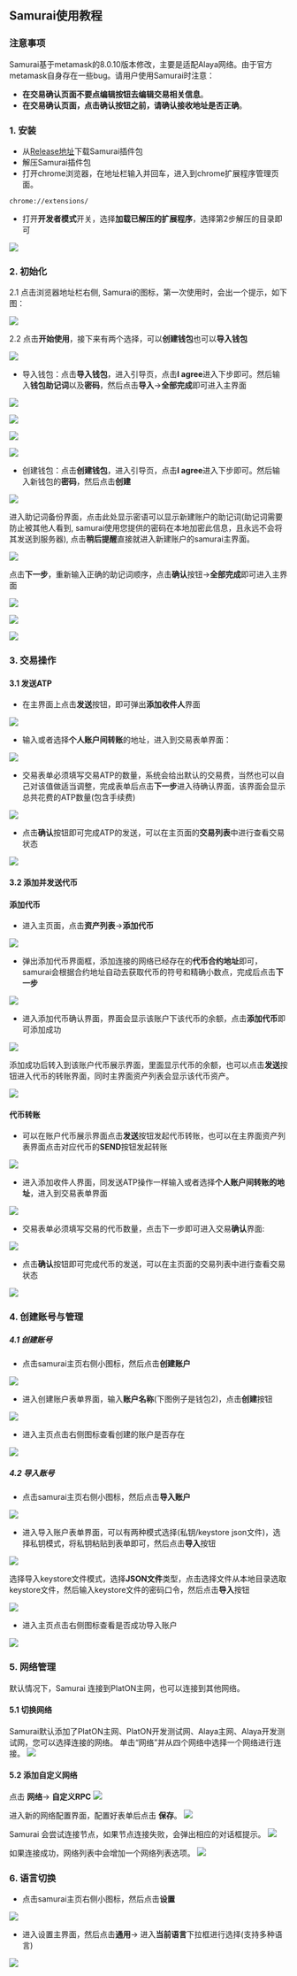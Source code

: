 ## Samurai使用教程

### 注意事项

Samurai基于metamask的8.0.10版本修改，主要是适配Alaya网络。由于官方metamask自身存在一些bug。请用户使用Samurai时注意：

* **在交易确认页面不要点编辑按钮去编辑交易相关信息**。
* **在交易确认页面，点击确认按钮之前，请确认接收地址是否正确**。

### 1. 安装

+ 从[Release地址](https://github.com/AlayaNetwork/Samurai/releases)下载Samurai插件包
+ 解压Samurai插件包
+ 打开chrome浏览器，在地址栏输入并回车，进入到chrome扩展程序管理页面。

```
chrome://extensions/
```

+ 打开**开发者模式**开关，选择**加载已解压的扩展程序**，选择第2步解压的目录即可

![](./images/add-chrome.jpg)

### 2. 初始化

2.1 点击浏览器地址栏右侧, Samurai的图标，第一次使用时，会出一个提示，如下图：

![](./images/samurai-welcome.jpg)

2.2 点击**开始使用**，接下来有两个选择，可以**创建钱包**也可以**导入钱包**

![](./images/samurai-select-action.jpg)

+ 导入钱包：点击**导入钱包**，进入引导页，点击**I agree**进入下步即可。然后输入**钱包助记词**以及**密码**，然后点击**导入**->**全部完成**即可进入主界面

![](./images/samurai-agreement.jpg)

![](./images/samurai-import-seed.jpg)

![](./images/samurai-import-end.jpg)

![](./images/samurai-import-home.jpg)

+ 创建钱包：点击**创建钱包**，进入引导页，点击**I agree**进入下步即可。然后输入新钱包的**密码**，然后点击**创建**

![](./images/samurai-create-password.jpg)

进入助记词备份界面，点击此处显示密语可以显示新建账户的助记词(助记词需要防止被其他人看到, samurai使用您提供的密码在本地加密此信息，且永远不会将其发送到服务器), 点击**稍后提醒**直接就进入新建账户的samurai主界面。

![](./images/samurai-create-seed.jpg)

点击**下一步**，重新输入正确的助记词顺序，点击**确认**按钮->**全部完成**即可进入主界面

![](./images/samurai-create-seed-confirm.jpg)

![](./images/samurai-import-end.jpg)

![](./images/samurai-create-home.jpg)

### 3. 交易操作

#### 3.1 发送ATP

+ 在主界面上点击**发送**按钮，即可弹出**添加收件人**界面

![](./images/samurai-send-address-input.jpg)

+ 输入或者选择**个人账户间转账**的地址，进入到交易表单界面：

![](./images/samurai-send-input.jpg)

+ 交易表单必须填写交易ATP的数量，系统会给出默认的交易费，当然也可以自己对该值做适当调整，完成表单后点击**下一步**进入待确认界面，该界面会显示总共花费的ATP数量(包含手续费)

![](./images/samurai-send-confirm.jpg)

+ 点击**确认**按钮即可完成ATP的发送，可以在主页面的**交易列表**中进行查看交易状态

![](./images/samurai-tx-detail.jpg)

#### 3.2 添加并发送代币

#### 添加代币

+ 进入主页面，点击**资产列表**->**添加代币**

![](./images/samurai-home-add-token.jpg)

+ 弹出添加代币界面框，添加连接的网络已经存在的**代币合约地址**即可，samurai会根据合约地址自动去获取代币的符号和精确小数点，完成后点击**下一步**

![](./images/samurai-add-token-input.jpg)

+ 进入添加代币确认界面，界面会显示该账户下该代币的余额，点击**添加代币**即可添加成功

![](./images/samurai-add-token-confirm.jpg)

添加成功后转入到该账户代币展示界面，里面显示代币的余额，也可以点击**发送**按钮进入代币的转账界面，同时主界面资产列表会显示该代币资产。

![](./images/samurai-token-display.jpg)

#### 代币转账

+ 可以在账户代币展示界面点击**发送**按钮发起代币转账，也可以在主界面资产列表界面点击对应代币的**SEND**按钮发起转账

![](./images/samurai-assets-list.jpg)

+ 进入添加收件人界面，同发送ATP操作一样输入或者选择**个人账户间转账的地址**，进入到交易表单界面

![](./images/samurai-send-token-input.jpg)

+ 交易表单必须填写交易的代币数量，点击下一步即可进入交易**确认**界面:

![](./images/samurai-send-token-confirm.jpg)

+ 点击**确认**按钮即可完成代币的发送，可以在主页面的交易列表中进行查看交易状态

![](./images/samurai-token-tx-detail.jpg)

### 4. 创建账号与管理

##### 4.1 创建账号

+ 点击samurai主页右侧小图标，然后点击**创建账户**

![](./images/samurai-home-create-account.jpg)

+ 进入创建账户表单界面，输入**账户名称**(下图例子是钱包2)，点击**创建**按钮

![](./images/samurai-home-create-account-input.jpg)

+ 进入主页点击右侧图标查看创建的账户是否存在

![](./images/samurai-home-create-account-end.jpg)

##### 4.2 导入账号

+ 点击samurai主页右侧小图标，然后点击**导入账户**

![](./images/samurai-home-import-account.jpg)

+ 进入导入账户表单界面，可以有两种模式选择(私钥/keystore json文件)，选择私钥模式，将私钥粘贴到表单即可，然后点击**导入**按钮

![](./images/samurai-home-import-account-privatekey-input.jpg)

选择导入keystore文件模式，选择**JSON文件**类型，点击选择文件从本地目录选取keystore文件，然后输入keystore文件的密码口令，然后点击**导入**按钮

![](./images/samurai-home-import-accout-keystore.jpg)

+ 进入主页点击右侧图标查看是否成功导入账户

![](./images/samurai-home-import-account-end.jpg)

### 5. 网络管理
默认情况下，Samurai 连接到PlatON主网，也可以连接到其他网络。

#### 5.1 切换网络
Samurai默认添加了PlatON主网、PlatON开发测试网、Alaya主网、Alaya开发测试网，您可以选择连接的网络。 单击“网络”并从四个网络中选择一个网络进行连接。
![](./images/choose-network.jpg)

#### 5.2 添加自定义网络
点击 **网络**-> **自定义RPC**
![](./images/choose-custom-network.jpg)

进入新的网络配置界面，配置好表单后点击 **保存**。
![](./images/custom-network-config.jpg)

Samurai 会尝试连接节点，如果节点连接失败，会弹出相应的对话框提示。
![](./images/custom-network-connect-failed.jpg)

如果连接成功，网络列表中会增加一个网络列表选项。
![](./images/custom-network-connect-success.jpg)

### 6. 语言切换

+ 点击samurai主页右侧小图标，然后点击**设置**

![](./images/samurai-home-setting.jpg)

+ 进入设置主界面，然后点击**通用**-> 进入**当前语言**下拉框进行选择(支持多种语言)

![](./images/samurai-home-setting-language.jpg)


